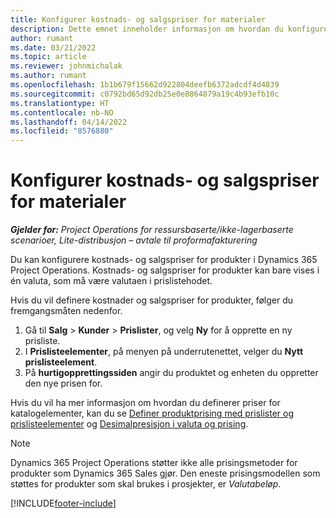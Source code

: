 ```yaml
---
title: Konfigurer kostnads- og salgspriser for materialer
description: Dette emnet inneholder informasjon om hvordan du konfigurerer kostnads- og salgspriser for materialer som brukes i prosjekter.
author: rumant
ms.date: 03/21/2022
ms.topic: article
ms.reviewer: johnmichalak
ms.author: rumant
ms.openlocfilehash: 1b1b679f15662d922804deefb6372adcdf4d4839
ms.sourcegitcommit: c0792bd65d92db25e0e8864879a19c4b93efb10c
ms.translationtype: HT
ms.contentlocale: nb-NO
ms.lasthandoff: 04/14/2022
ms.locfileid: "8576880"
---
```

# <a name="set-up-cost-and-sales-rates-for-materials"></a>Konfigurer kostnads- og salgspriser for materialer

_**Gjelder for:** Project Operations for ressursbaserte/ikke-lagerbaserte scenarioer, Lite-distribusjon – avtale til proformafakturering_

Du kan konfigurere kostnads- og salgspriser for produkter i Dynamics 365 Project Operations. Kostnads- og salgspriser for produkter kan bare vises i én valuta, som må være valutaen i prislistehodet.

Hvis du vil definere kostnader og salgspriser for produkter, følger du fremgangsmåten nedenfor. 

1. Gå til **Salg** > **Kunder** > **Prislister**, og velg **Ny** for å opprette en ny prisliste. 
2. I **Prislisteelementer**, på menyen på underrutenettet, velger du **Nytt prislisteelement**. 
3. På **hurtigopprettingssiden** angir du produktet og enheten du oppretter den nye prisen for.

Hvis du vil ha mer informasjon om hvordan du definerer priser for katalogelementer, kan du se [Definer produktprising med prislister og prislisteelementer](/dynamics365/sales/create-price-lists-price-list-items-define-pricing-products) og [Desimalpresisjon i valuta og prising](/dynamics365/sales/decimal-precision-currency-pricing).
> [!NOTE]
> Dynamics 365 Project Operations støtter ikke alle prisingsmetoder for produkter som Dynamics 365 Sales gjør. Den eneste prisingsmodellen som støttes for produkter som skal brukes i prosjekter, er *Valutabeløp*.


[!INCLUDE[footer-include](../includes/footer-banner.md)]
